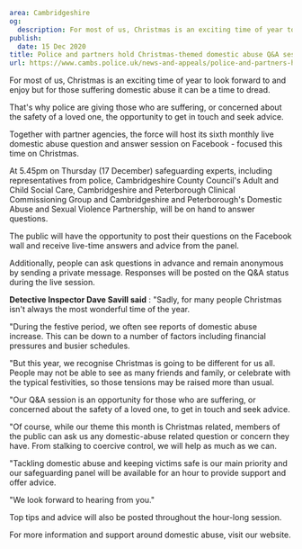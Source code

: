 ```yaml
area: Cambridgeshire
og:
  description: For most of us, Christmas is an exciting time of year to look forward to and enjoy but for those suffering domestic abuse it can be a time to dread.
publish:
  date: 15 Dec 2020
title: Police and partners hold Christmas-themed domestic abuse Q&A session
url: https://www.cambs.police.uk/news-and-appeals/police-and-partners-hold-christmas-themed-domestic-abuse-qa-session
```

For most of us, Christmas is an exciting time of year to look forward to and enjoy but for those suffering domestic abuse it can be a time to dread.

That's why police are giving those who are suffering, or concerned about the safety of a loved one, the opportunity to get in touch and seek advice.

Together with partner agencies, the force will host its sixth monthly live domestic abuse question and answer session on Facebook - focused this time on Christmas.

At 5.45pm on Thursday (17 December) safeguarding experts, including representatives from police, Cambridgeshire County Council's Adult and Child Social Care, Cambridgeshire and Peterborough Clinical Commissioning Group and Cambridgeshire and Peterborough's Domestic Abuse and Sexual Violence Partnership, will be on hand to answer questions.

The public will have the opportunity to post their questions on the Facebook wall and receive live-time answers and advice from the panel.

Additionally, people can ask questions in advance and remain anonymous by sending a private message. Responses will be posted on the Q&A status during the live session.

**Detective Inspector Dave Savill said** : "Sadly, for many people Christmas isn't always the most wonderful time of the year.

"During the festive period, we often see reports of domestic abuse increase. This can be down to a number of factors including financial pressures and busier schedules.

"But this year, we recognise Christmas is going to be different for us all. People may not be able to see as many friends and family, or celebrate with the typical festivities, so those tensions may be raised more than usual.

"Our Q&A session is an opportunity for those who are suffering, or concerned about the safety of a loved one, to get in touch and seek advice.

"Of course, while our theme this month is Christmas related, members of the public can ask us any domestic-abuse related question or concern they have. From stalking to coercive control, we will help as much as we can.

"Tackling domestic abuse and keeping victims safe is our main priority and our safeguarding panel will be available for an hour to provide support and offer advice.

"We look forward to hearing from you."

Top tips and advice will also be posted throughout the hour-long session.

For more information and support around domestic abuse, visit our website.
